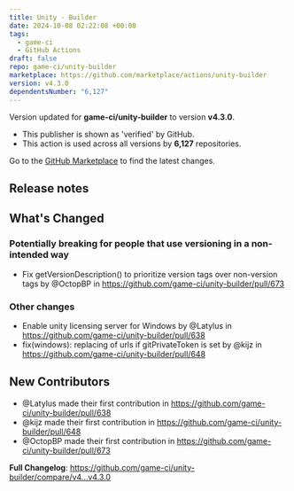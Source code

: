 ```yaml
---
title: Unity - Builder
date: 2024-10-08 02:22:08 +00:00
tags:
  - game-ci
  - GitHub Actions
draft: false
repo: game-ci/unity-builder
marketplace: https://github.com/marketplace/actions/unity-builder
version: v4.3.0
dependentsNumber: "6,127"
---
```



Version updated for **game-ci/unity-builder** to version **v4.3.0**.
- This publisher is shown as 'verified' by GitHub.
- This action is used across all versions by **6,127** repositories.

Go to the [GitHub Marketplace](https://github.com/marketplace/actions/unity-builder) to find the latest changes.

## Release notes

## What's Changed

### Potentially breaking for people that use versioning in a non-intended way
* Fix getVersionDescription() to prioritize version tags over non-version tags by @OctopBP in https://github.com/game-ci/unity-builder/pull/673

### Other changes
* Enable unity licensing server for Windows by @Latylus in https://github.com/game-ci/unity-builder/pull/638
* fix(windows): replacing of urls if gitPrivateToken is set by @kijz in https://github.com/game-ci/unity-builder/pull/648

## New Contributors
* @Latylus made their first contribution in https://github.com/game-ci/unity-builder/pull/638
* @kijz made their first contribution in https://github.com/game-ci/unity-builder/pull/648
* @OctopBP made their first contribution in https://github.com/game-ci/unity-builder/pull/673

**Full Changelog**: https://github.com/game-ci/unity-builder/compare/v4...v4.3.0
